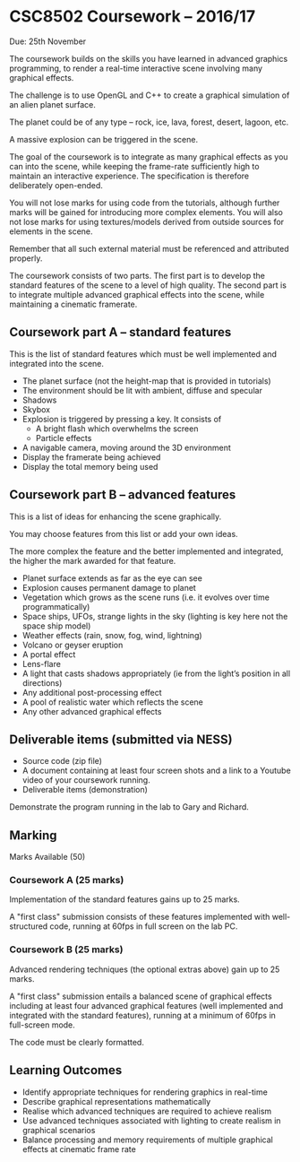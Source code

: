 # CSC8502 Coursework – 2016/17

Due: 25th November

The coursework builds on the skills you have learned in advanced graphics
programming, to render a real-time interactive scene involving many graphical
effects.

The challenge is to use OpenGL and C++ to create a graphical simulation of an
alien planet surface.

The planet could be of any type – rock, ice, lava, forest, desert, lagoon, etc.

A massive explosion can be triggered in the scene.

The goal of the coursework is to integrate as many graphical effects as you can
into the scene, while keeping the frame-rate sufficiently high to maintain an
interactive experience. The specification is therefore deliberately open-ended.

You will not lose marks for using code from the tutorials, although further
marks will be gained for introducing more complex elements. You will also not
lose marks for using textures/models derived from outside sources for elements
in the scene.

Remember that all such external material must be referenced and attributed
properly.

The coursework consists of two parts. The first part is to develop the standard
features of the scene to a level of high quality. The second part is to integrate
multiple advanced graphical effects into the scene, while maintaining a cinematic
framerate.

## Coursework part A – standard features

This is the list of standard features which must be well implemented and
integrated into the scene.

- The planet surface (not the height-map that is provided in tutorials)
- The environment should be lit with ambient, diffuse and specular
- Shadows
- Skybox
- Explosion is triggered by pressing a key. It consists of
  - A bright flash which overwhelms the screen
  - Particle effects
- A navigable camera, moving around the 3D environment
- Display the framerate being achieved
- Display the total memory being used

## Coursework part B – advanced features

This is a list of ideas for enhancing the scene graphically.

You may choose features from this list or add your own ideas.

The more complex the feature and the better implemented and integrated, the
higher the mark awarded for that feature.

- Planet surface extends as far as the eye can see
- Explosion causes permanent damage to planet
- Vegetation which grows as the scene runs (i.e. it evolves over time
  programmatically)
- Space ships, UFOs, strange lights in the sky (lighting is key here not the
  space ship model)
- Weather effects (rain, snow, fog, wind, lightning)
- Volcano or geyser eruption
- A portal effect
- Lens-flare
- A light that casts shadows appropriately (ie from the light’s position in all
  directions)
- Any additional post-processing effect
- A pool of realistic water which reflects the scene
- Any other advanced graphical effects

## Deliverable items (submitted via NESS)

- Source code (zip file)
- A document containing at least four screen shots and a link to a Youtube video
  of your coursework running.
- Deliverable items (demonstration)

Demonstrate the program running in the lab to Gary and Richard.

## Marking

Marks Available (50)

### Coursework A (25 marks)

Implementation of the standard features gains up to 25 marks.

A "first class" submission consists of these features implemented with
well-structured code, running at 60fps in full screen on the lab PC.

### Coursework B (25 marks)

Advanced rendering techniques (the optional extras above) gain up to 25 marks.

A "first class" submission entails a balanced scene of graphical effects
including at least four advanced graphical features (well implemented and
integrated with the standard features), running at a minimum of 60fps in
full-screen mode.

The code must be clearly formatted.

## Learning Outcomes

- Identify appropriate techniques for rendering graphics in real-time
- Describe graphical representations mathematically
- Realise which advanced techniques are required to achieve realism
- Use advanced techniques associated with lighting to create realism in
  graphical scenarios
- Balance processing and memory requirements of multiple graphical effects at
  cinematic frame rate
